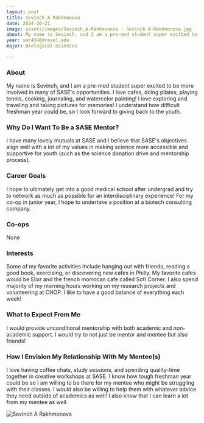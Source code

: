 ```yaml
---
layout: post
title: Sevinch A Rakhmonova 
date: 2024-10-21
image: assets/images/Sevinch_A-Rakhmonova - Sevinch A-Rakhmonova.jpg
about: My name is Sevinch, and I am a pre-med student super excited to be more involved in many of SASE's opportunities. I love cafes, doing pilates, playing tennis, cooking, journaling, and watercolor painting! I love exploring and traveling and taking pictures for memories!  I understand how difficult freshman year could be, so I look forward to giving back to the youth.
year: sar434@drexel.edu
major: Biological Sciences

---
```


### About

My name is Sevinch, and I am a pre-med student super excited to be more involved in many of SASE's opportunities. I love cafes, doing pilates, playing tennis, cooking, journaling, and watercolor painting! I love exploring and traveling and taking pictures for memories!  I understand how difficult freshman year could be, so I look forward to giving back to the youth.

### Why Do I Want To Be a SASE Mentor?

I have many lovely mutuals at SASE and I believe that SASE's objectives align well with a lot of my values in making science more accessible and supportive for youth (such as the science donation drive and mentorship process). 

### Career Goals

I hope to ultimately get into a good medical school after undergrad and try to network as much as possible for an interdisciplinary experience! For my co-op in junior year, I hope to undertake a position at a biotech consulting company.  

### Co-ops

None

### Interests

Some of my favorite activities include hanging out with friends, reading a good book, exercising, or discovering new cafes in Philly. My favorite cafes would be Elixr and the french morrocan cafe called Sofi Corner. I also spend majority of my morning hours working on my research projects and volunteering at CHOP. I like to have a good balance of everything each week!

### What to Expect From Me

I would provide unconditional mentorship with both academic and non-academic support. I would try to not just be mentor and mentee but also friends!

### How I Envision My Relationship With My Mentee(s) 

I love having coffee chats, study sessions, and spending quality-time together in creative workshops at SASE. I know how tough freshman year could be so I am willing to be there for my mentee who might be struggling with their classes. I would also be willing to help them with whatever advice they need outside of academics as well! I also know that I can learn a lot from my mentee as well. 

<div class="text-center my-5">
    <img src="https://sase-drexel.github.io/mentorship-2024/assets/images/Sevinch_A-Rakhmonova - Sevinch A-Rakhmonova.jpg" alt="Sevinch A Rakhmonova" class="rounded post-img" />
</div>
